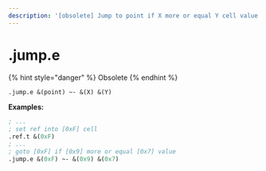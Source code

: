 ```yaml
---
description: '[obsolete] Jump to point if X more or equal Y cell value'
---
```


# .jump.e

{% hint style="danger" %}
Obsolete
{% endhint %}

```scheme
.jump.e &(point) ~- &(X) &(Y)
```

**Examples:**

```scheme
; ...
; set ref into [0xF] cell
.ref.t &(0xF)
; ...
; goto [0xF] if [0x9] more or equal [0x7] value
.jump.e &(0xF) ~- &(0x9) &(0x7)
```

